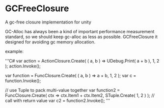 # GCFreeClosure
 A gc-free closure implementation for unity
 
 GC-Alloc has always been a kind of important performance measurement standard, so we should keep gc-alloc as less as possible.
 GCFreeClosure it designed for avoiding gc memory allocation.
 
 example:
 
'''C#
var action = ActionClosure.Create( ( a, b ) => UDebug.Print( a + b ), 1, 2 );
action.Invoke();

var function = FuncClosure.Create( ( a, b ) => a + b, 1, 2 );
var c = function.Invoke<int>();

// use Tuple to pack multi-value together
var function2 = FuncClosure.Create( ctx => ctx.Item1 + ctx.Item2, STuple.Create( 1, 2 ) );
// call with return value
var c2 = function2.Invoke<int>();
 '''
